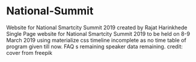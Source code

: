 # National-Summit
Website for National Smartcity Summit 2019
created by Rajat Harinkhede
Single Page website for National Smartcity Summit 2019
to be held on 8-9 March 2019
using materialize css
timeline incomplete as no time table of program given till now.
FAQ s remaining
speaker data remaining.
credit:
cover from freepik

